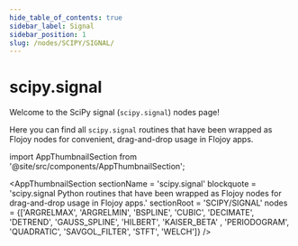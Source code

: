 ```yaml
---
hide_table_of_contents: true
sidebar_label: Signal
sidebar_position: 1
slug: /nodes/SCIPY/SIGNAL/
---
```


# scipy.signal

Welcome to the SciPy signal (`scipy.signal`) nodes page!

Here you can find all `scipy.signal` routines that have been wrapped as Flojoy nodes for convenient, drag-and-drop usage in Flojoy apps.

<!-- Custom component -->
import AppThumbnailSection from '@site/src/components/AppThumbnailSection';

<AppThumbnailSection
    sectionName = 'scipy.signal'
    blockquote = 'scipy.signal Python routines that have been wrapped as Flojoy nodes for drag-and-drop usage in Flojoy apps.'
    sectionRoot = 'SCIPY/SIGNAL'
    nodes = {['ARGRELMAX', 'ARGRELMIN', 'BSPLINE', 'CUBIC', 'DECIMATE', 'DETREND', 'GAUSS_SPLINE', 'HILBERT', 'KAISER_BETA' , 'PERIODOGRAM', 'QUADRATIC', 'SAVGOL_FILTER', 'STFT', 'WELCH']}
/>